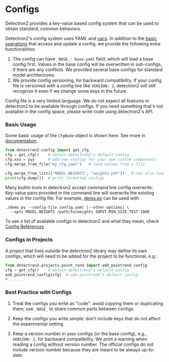 # Configs

Detectron2 provides a key-value based config system that can be
used to obtain standard, common behaviors.

Detectron2's config system uses YAML and [yacs](https://github.com/rbgirshick/yacs).
In addition to the [basic operations](../modules/config.html#detectron2.config.CfgNode)
that access and update a config, we provide the following extra functionalities:

1. The config can have `_BASE_: base.yaml` field, which will load a base config first.
   Values in the base config will be overwritten in sub-configs, if there are any conflicts.
   We provided several base configs for standard model architectures.
2. We provide config versioning, for backward compatibility.
   If your config file is versioned with a config line like `VERSION: 2`,
   detectron2 will still recognize it even if we change some keys in the future.

Config file is a very limited language.
We do not expect all features in detectron2 to be available through configs.
If you need something that's not available in the config space,
please write code using detectron2's API.

### Basic Usage

Some basic usage of the `CfgNode` object is shown here. See more in [documentation](../modules/config.html#detectron2.config.CfgNode).
```python
from detectron2.config import get_cfg
cfg = get_cfg()    # obtain detectron2's default config
cfg.xxx = yyy      # add new configs for your own custom components
cfg.merge_from_file("my_cfg.yaml")   # load values from a file

cfg.merge_from_list(["MODEL.WEIGHTS", "weights.pth"])   # can also load values from a list of str
print(cfg.dump())  # print formatted configs
```

Many builtin tools in detectron2 accept command line config overwrite:
Key-value pairs provided in the command line will overwrite the existing values in the config file.
For example, [demo.py](../../demo/demo.py) can be used with
```
./demo.py --config-file config.yaml [--other-options] \
  --opts MODEL.WEIGHTS /path/to/weights INPUT.MIN_SIZE_TEST 1000
```

To see a list of available configs in detectron2 and what they mean,
check [Config References](../modules/config.html#config-references)


### Configs in Projects

A project that lives outside the detectron2 library may define its own configs, which will need to be added
for the project to be functional, e.g.:
```python
from detectron2.projects.point_rend import add_pointrend_config
cfg = get_cfg()    # obtain detectron2's default config
add_pointrend_config(cfg)  # add pointrend's default config
# ... ...
```

### Best Practice with Configs

1. Treat the configs you write as "code": avoid copying them or duplicating them; use `_BASE_`
   to share common parts between configs.

2. Keep the configs you write simple: don't include keys that do not affect the experimental setting.

3. Keep a version number in your configs (or the base config), e.g., `VERSION: 2`,
   for backward compatibility.
	 We print a warning when reading a config without version number.
   The official configs do not include version number because they are meant to
   be always up-to-date.
